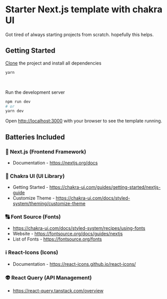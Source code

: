 # Starter Next.js template with chakra UI
Got tired of always starting projects from scratch. hopefully this helps.

## Getting Started

[Clone](https://docs.github.com/en/repositories/creating-and-managing-repositories/cloning-a-repository) the project and install all dependencies
```bash
yarn
```
<br/>

Run the development server
```bash
npm run dev
# or
yarn dev
```
Open [http://localhost:3000](http://localhost:3000) with your browser to see the template running.


## Batteries Included

### 💎 Next.js (Frontend Framework)
 - Documentation - https://nextjs.org/docs


### 🎨 Chakra UI (UI Library)
 - Getting Started - https://chakra-ui.com/guides/getting-started/nextjs-guide
 - Customize Theme - https://chakra-ui.com/docs/styled-system/theming/customize-theme


### 🔠 Font Source (Fonts)
 - https://chakra-ui.com/docs/styled-system/recipes/using-fonts
 - Website - https://fontsource.org/docs/guides/nextjs
 - List of Fonts - https://fontsource.org/fonts


### ℹ️ React-Icons (Icons)
 - Documentation - https://react-icons.github.io/react-icons/


### 👽 React Query (API Management)
 - https://react-query.tanstack.com/overview
